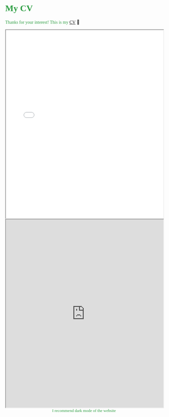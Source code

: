 # <font face="'Consolas', 'Menlo'" color=#2f9e44>**My CV**</font>

<font face="'Consolas', 'Menlo'" color=#2f9e44>Thanks for your interest! This is my [CV](https://github.com/KeFangPsych/KeFangPsych.github.io/blob/main/kf-cv.pdf)</font> 🫡

<iframe src="kf-cv.pdf" width="100%" height="600px"></iframe>

<iframe src="https://drive.google.com/file/d/1UZPV0UgcL1d2AE_yYgepYAPRHqkkGrgt/&embedded=true" width="100%" height="600px"></iframe>

<div style="text-align: center;">
    <font face="'Consolas', 'Menlo'" color=#2f9e44 id="lastUpdated"></font>
</div>
<script>
    // Set the last updated date
    document.addEventListener('DOMContentLoaded', function() {
        var metaTag = document.querySelector('meta[name="docbuild:last-update"]');
        if (metaTag) {
            var buildDate = metaTag.getAttribute('content');
            var lastUpdatedElement = document.getElementById('lastUpdated');
            lastUpdatedElement.textContent = 'Last updated: ' + buildDate;
        }
    });
</script>

<div style="text-align: center;">    
    <font face="'Consolas', 'Menlo'" color=#2f9e44 size=2>I recommend dark mode of the website</font>
</div>